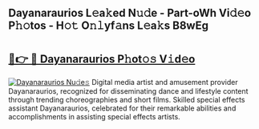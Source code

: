 ## Dayanaraurios L𝚎a𝚔ed N𝚞𝚍e - Part-oWh Vi𝚍𝚎o P𝚑𝚘tos - H𝚘𝚝 O𝚗𝚕yf𝚊ns L𝚎a𝚔s B8wEg

# <h2><a href="http://kfbblfd.oniu.top/?m=Dayanaraurios">🔗👉 🔴 Dayanaraurios P𝚑ot𝚘𝚜 V𝚒d𝚎o</a></h2>

[![Dayanaraurios Nu𝚍e𝚜](https://i.imgur.com/0qMVB7G.gif)](http://kfbblfd.oniu.top/?m=Dayanaraurios)
Digital media artist and amusement provider Dayanaraurios, recognized for disseminating dance and lifestyle content through trending choreographies and short films. Skilled special effects assistant Dayanaraurios, celebrated for their remarkable abilities and accomplishments in assisting special effects artists.  
